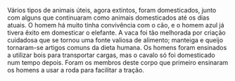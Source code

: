 ﻿Vários tipos de animais úteis, agora extintos, foram domesticados, junto com alguns que continuaram como animais domesticados até os dias atuais. O homem há muito tinha convivência com o cão, e o homem azul já tivera êxito em domesticar o elefante. A vaca foi tão melhorada por criação cuidadosa que se tornou uma fonte valiosa de alimento; manteiga e queijo tornaram-se artigos comuns da dieta humana. Os homens foram ensinados a utilizar  bois para transportar cargas, mas o cavalo só foi domesticado num tempo depois. Foram os membros deste corpo que primeiro ensinaram os homens a usar a roda para facilitar a tração.